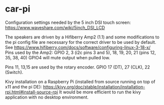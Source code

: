 # car-pi
Configuration settings needed by the 5 inch DSI touch screen: https://www.waveshare.com/wiki/5inch_DSI_LCD

The speakers are driven by a Hifiberry Amp2 (1.1) and some modifications to the pi config file are necessary for the correct driver to be used by default. See https://www.hifiberry.com/docs/software/configuring-linux-3-18-x/
Pins used by the Amp2: GPIO 2, 3 (i2c pins 3 and 5), 18, 19, 20, 21 (pins 12, 35, 38, 40) GPIO4 will mute output when pulled low. 

Pins 11, 13,15 are used by the rotary encoder. GPIO 17 (DT), 27 (CLK), 22 (Switch).

Kivy installation on a Raspberry Pi (installed from source running on top of x11 and the pi DE): https://kivy.org/doc/stable/installation/installation-rpi.html#install-source-rpi
It would be more efficient to run the kivy application with no desktop environment. 
